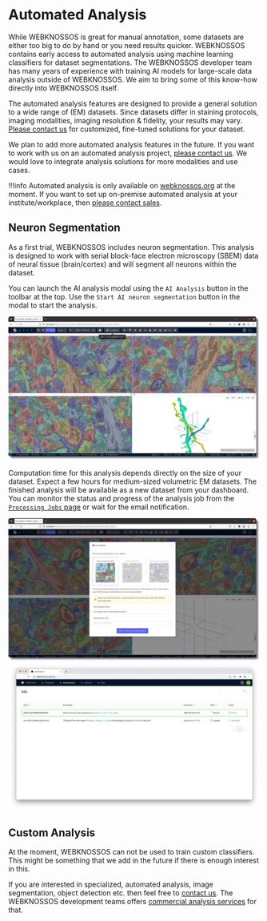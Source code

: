 # Automated Analysis

While WEBKNOSSOS is great for manual annotation, some datasets are either too big to do by hand or you need results quicker. WEBKNOSSOS contains early access to automated analysis using machine learning classifiers for dataset segmentations. The WEBKNOSSOS developer team has many years of experience with training AI models for large-scale data analysis outside of WEBKNOSSOS. We aim to bring some of this know-how directly into WEBKNOSSOS itself.

The automated analysis features are designed to provide a general solution to a wide range of (EM) datasets. Since datasets differ in staining protocols, imaging modalities, imaging resolution & fidelity, your results may vary. [Please contact us](mailto:hello@webknossos.org) for customized, fine-tuned solutions for your dataset. 

We plan to add more automated analysis features in the future. If you want to work with us on an automated analysis project, [please contact us](mailto:hello@webknossos.org). 
We would love to integrate analysis solutions for more modalities and use cases.

!!!info
    Automated analysis is only available on [webknossos.org](https://webknossos.org) at the moment. 
    If you want to set up on-premise automated analysis at your institute/workplace, then [please contact sales](mailto:sales@webknossos.org). 

## Neuron Segmentation
As a first trial, WEBKNOSSOS includes neuron segmentation. This analysis is designed to work with serial block-face electron microscopy (SBEM) data of neural tissue (brain/cortex) and will segment all neurons within the dataset.

You can launch the AI analysis modal using the `AI Analysis` button in the toolbar at the top. Use the `Start AI neuron segmentation` button in the modal to start the analysis.

![Neuron segmentations can be launched from the tool bar.](images/process_dataset.jpg)

Computation time for this analysis depends directly on the size of your dataset. 
Expect a few hours for medium-sized volumetric EM datasets. 
The finished analysis will be available as a new dataset from your dashboard. You can monitor the status and progress of the analysis job from the [`Processing Jobs` page](./jobs.md) or wait for the email notification.

![Starting a new neuron segmentation.](images/neuron_segmentation_start.jpeg)
![Monitor the segmentation progress from the Jobs page.](images/nuclei_segmentation_job.jpeg)

## Custom Analysis
At the moment, WEBKNOSSOS can not be used to train custom classifiers. This might be something that we add in the future if there is enough interest in this.

If you are interested in specialized, automated analysis, image segmentation, object detection etc. then feel free to [contact us](mailto:hello@webknossos.org). The WEBKNOSSOS development teams offers [commercial analysis services](https://webknossos.org/services/automated-segmentation) for that. 
